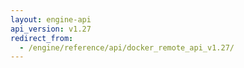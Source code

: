 ```yaml
---
layout: engine-api
api_version: v1.27
redirect_from:
  - /engine/reference/api/docker_remote_api_v1.27/
---
```

